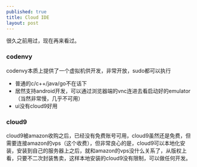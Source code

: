 ```yaml
---
published: true
title: Cloud IDE
layout: post
---
```


很久之前用过，现在再来看过。

### codenvy

codenvy本质上提供了一个虚拟机供开发，非常开放，sudo都可以执行

* 普通的c/c++/java/go不在话下
* 居然支持android开发，可以通过浏览器端的vnc连进去看启动好的emulator（当然非常慢，几乎不可用）
* ui没有cloud9好用

### cloud9

cloud9被amazon收购之后，已经没有免费账号可用，cloud9虽然还是免费，但需要连接amazon的vps（这个收费），但非常良心的是，cloud9可以本地化安装，安装到自己的服务器上之后，就和amazon的vps没什么关系了，从版权上看，只要不二次封装售卖，这样本地安装的cloud9没有限制，可以做任何开发。